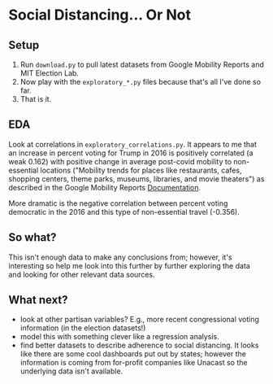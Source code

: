 # Social Distancing... Or Not

## Setup
1. Run `download.py` to pull latest datasets from Google Mobility Reports and MIT Election Lab.
1. Now play with the `exploratory_*.py` files because that's all I've done so far. 
1. That is it.

## EDA
Look at correlations in `exploratory_correlations.py`.  It appears to me that an increase in percent voting for 
Trump in 2016 is positively correlated (a weak 0.162) with positive change in average post-covid mobility 
to non-essential locations ("Mobility trends for places like restaurants, cafes, shopping centers, theme parks, museums, 
libraries, and movie theaters") as described in the Google Mobility Reports [Documentation](https://www.google.com/covid19/mobility/data_documentation.html?hl=en).

More dramatic is the negative correlation between percent voting democratic in the 2016 and this type of non-essential 
travel (-0.356). 
 
## So what?
This isn't enough data to make any conclusions from; however, it's interesting so help me look into this further
by further exploring the data and looking for other relevant data sources.

## What next?
- look at other partisan variables? E.g., more recent congressional voting information (in the election datasets!)
- model this with something clever like a regression analysis.
- find better datasets to describe adherence to social distancing.  It looks like there are some cool dashboards put out by
states; however the information is coming from for-profit companies like Unacast so the underlying data isn't available.

